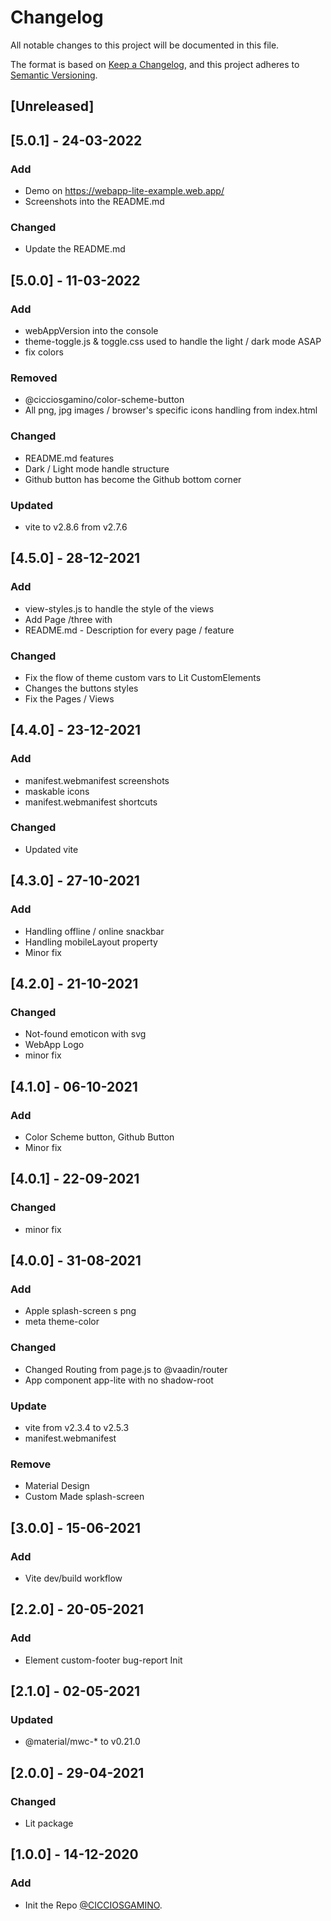 # Changelog
All notable changes to this project will be documented in this file.

The format is based on [Keep a Changelog](https://keepachangelog.com/en/1.0.0/),
and this project adheres to [Semantic Versioning](https://semver.org/spec/v2.0.0.html).

## [Unreleased]

## [5.0.1] - 24-03-2022

### Add
  - Demo on https://webapp-lite-example.web.app/
  - Screenshots into the README.md

### Changed
  - Update the README.md

## [5.0.0] - 11-03-2022

### Add
  - webAppVersion into the console
  - theme-toggle.js & toggle.css  used to handle the light / dark mode ASAP
  - fix colors

### Removed
  - @cicciosgamino/color-scheme-button
  - All png, jpg images / browser's specific icons handling from index.html

### Changed
  - README.md features
  - Dark / Light mode handle structure
  - Github button has become the Github bottom corner

### Updated
  - vite to v2.8.6 from v2.7.6

## [4.5.0] - 28-12-2021

### Add
  - view-styles.js to handle the style of the views
  - Add Page /three with
  - README.md - Description for every page / feature

### Changed
  - Fix the flow of theme custom vars to Lit CustomElements
  - Changes the buttons styles
  - Fix the Pages / Views

## [4.4.0] - 23-12-2021

### Add
  - manifest.webmanifest screenshots
  - maskable icons
  - manifest.webmanifest shortcuts

### Changed
  - Updated vite

## [4.3.0] - 27-10-2021
### Add
  - Handling offline / online snackbar
  - Handling mobileLayout property
  - Minor fix

## [4.2.0] - 21-10-2021
### Changed
  - Not-found emoticon with svg
  - WebApp Logo
  - minor fix

## [4.1.0] - 06-10-2021
### Add
  - Color Scheme button, Github Button
  - Minor fix

## [4.0.1] - 22-09-2021
### Changed
  - minor fix

## [4.0.0] - 31-08-2021
### Add
  - Apple splash-screen s png
  - meta theme-color
### Changed
  - Changed Routing from page.js to @vaadin/router
  - App component app-lite with no shadow-root
### Update
  - vite from v2.3.4 to v2.5.3
  - manifest.webmanifest
### Remove
  - Material Design
  - Custom Made splash-screen

## [3.0.0] - 15-06-2021
### Add
  - Vite dev/build workflow

## [2.2.0] - 20-05-2021
### Add
  - Element custom-footer bug-report Init

## [2.1.0] - 02-05-2021
### Updated 
  - @material/mwc-* to v0.21.0

## [2.0.0] - 29-04-2021
### Changed
  - Lit package

## [1.0.0] - 14-12-2020
### Add
- Init the Repo [@CICCIOSGAMINO](https://github.com/CICCIOSGAMINO).